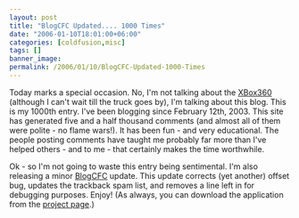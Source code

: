 ```yaml
---
layout: post
title: "BlogCFC Updated.... 1000 Times"
date: "2006-01-10T18:01:00+06:00"
categories: [coldfusion,misc]
tags: []
banner_image: 
permalink: /2006/01/10/BlogCFC-Updated-1000-Times
---
```


Today marks a special occasion. No, I'm not talking about the <a href="http://ray.camdenfamily.com/index.cfm/2006/1/5/And-now-to-make-you-REALLY-hate-me">XBox360</a> (although I can't wait till the truck goes by), I'm talking about this blog. This is my 1000th entry. I've been blogging since February 12th, 2003. This site has generated five and a half thousand comments (and almost all of them were polite - no flame wars!). It has been fun - and very educational. The people posting comments have taught me probably far more than I've helped others - and to me - that certainly makes the time worthwhile.

Ok - so I'm not going to waste this entry being sentimental. I'm also releasing a minor <a href="http://ray.camdenfamily.com/projects/blogcfc">BlogCFC</a> update. This update corrects (yet another) offset bug, updates the trackback spam list, and removes a line left in for debugging purposes. Enjoy! (As always, you can download the application from the <a href="http://ray.camdenfamily.com/projects/blogcfc">project page</a>.)